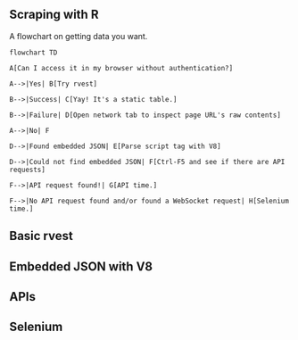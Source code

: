 ## Scraping with R

A flowchart on getting data you want. 

```mermaid
flowchart TD

A[Can I access it in my browser without authentication?]

A-->|Yes| B[Try rvest]

B-->|Success| C[Yay! It's a static table.]

B-->|Failure| D[Open network tab to inspect page URL's raw contents]

A-->|No| F

D-->|Found embedded JSON| E[Parse script tag with V8]

D-->|Could not find embedded JSON| F[Ctrl-F5 and see if there are API requests]

F-->|API request found!| G[API time.]

F-->|No API request found and/or found a WebSocket request| H[Selenium time.]

```

## Basic rvest

## Embedded JSON with V8

## APIs

## Selenium

